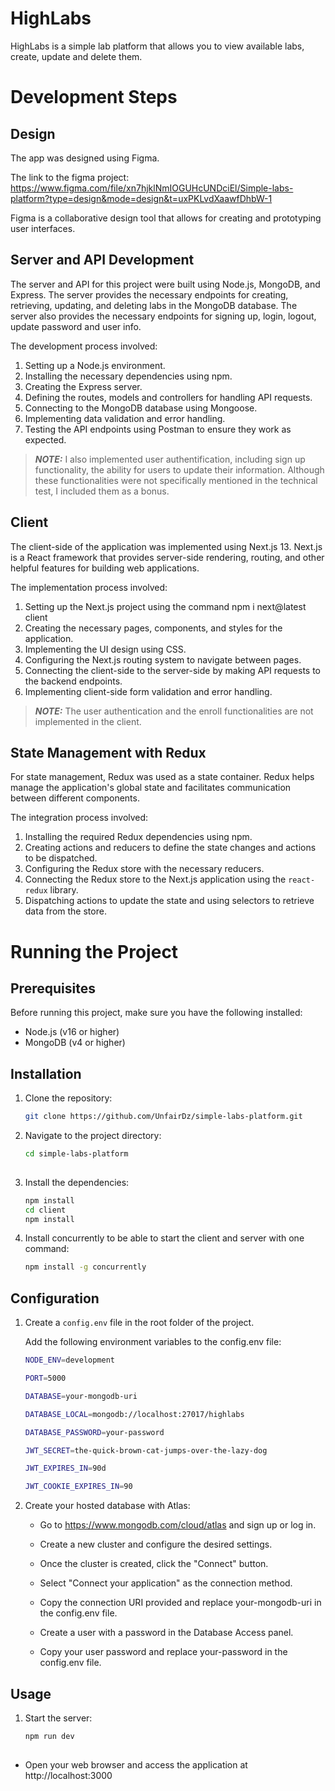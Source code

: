# HighLabs

HighLabs is a simple lab platform that allows you to view available labs, create, update and delete them.

# Development Steps
## Design

The app was designed using Figma.

The link to the figma project:
https://www.figma.com/file/xn7hjklNmIOGUHcUNDciEl/Simple-labs-platform?type=design&mode=design&t=uxPKLvdXaawfDhbW-1

Figma is a collaborative design tool that allows for creating and prototyping user interfaces.


## Server and API Development

The server and API for this project were built using Node.js, MongoDB, and Express. The server provides the necessary endpoints for creating, retrieving, updating, and deleting labs in the MongoDB database.
The server also provides the necessary endpoints for signing up, login, logout, update password and user info.

The development process involved:

1. Setting up a Node.js environment.
2. Installing the necessary dependencies using npm.
3. Creating the Express server.
4. Defining the routes, models and controllers for handling API requests.
5. Connecting to the MongoDB database using Mongoose.
6. Implementing data validation and error handling.
7. Testing the API endpoints using Postman to ensure they work as expected.

> **_NOTE:_** I also implemented user authentification, including sign up functionality, the ability for users to update their information. Although these functionalities were not specifically mentioned in the technical test, I included them as a bonus.

## Client

The client-side of the application was implemented using Next.js 13. Next.js is a React framework that provides server-side rendering, routing, and other helpful features for building web applications.

The implementation process involved:

1. Setting up the Next.js project using the command npm i next@latest client
2. Creating the necessary pages, components, and styles for the application.
3. Implementing the UI design using CSS.
4. Configuring the Next.js routing system to navigate between pages.
5. Connecting the client-side to the server-side by making API requests to the backend endpoints.
7. Implementing client-side form validation and error handling.

> **_NOTE:_** The user authentication and the enroll functionalities are not implemented in the client.

## State Management with Redux

For state management, Redux was used as a state container. Redux helps manage the application's global state and facilitates communication between different components.

The integration process involved:

1. Installing the required Redux dependencies using npm.
2. Creating actions and reducers to define the state changes and actions to be dispatched.
3. Configuring the Redux store with the necessary reducers.
4. Connecting the Redux store to the Next.js application using the `react-redux` library.
5. Dispatching actions to update the state and using selectors to retrieve data from the store.

# Running the Project

## Prerequisites

Before running this project, make sure you have the following installed:

- Node.js (v16 or higher)
- MongoDB (v4 or higher)

## Installation

1. Clone the repository:

   ```bash
   git clone https://github.com/UnfairDz/simple-labs-platform.git

2. Navigate to the project directory:

   ```bash
   cd simple-labs-platform
  
3. Install the dependencies:

   ```bash
   npm install
   cd client
   npm install

4. Install concurrently to be able to start the client and server with one command:

   ```bash
   npm install -g concurrently


## Configuration

1. Create a `config.env` file in the root folder of the project.

   Add the following environment variables to the config.env file:
  
    ```bash
    NODE_ENV=development
    
    PORT=5000
    
    DATABASE=your-mongodb-uri
    
    DATABASE_LOCAL=mongodb://localhost:27017/highlabs
    
    DATABASE_PASSWORD=your-password
    
    JWT_SECRET=the-quick-brown-cat-jumps-over-the-lazy-dog
    
    JWT_EXPIRES_IN=90d
    
    JWT_COOKIE_EXPIRES_IN=90

3. Create your hosted database with Atlas:
   
    - Go to https://www.mongodb.com/cloud/atlas and sign up or log in.

    - Create a new cluster and configure the desired settings.
  
    - Once the cluster is created, click the "Connect" button.
  
    - Select "Connect your application" as the connection method.
  
    - Copy the connection URI provided and replace your-mongodb-uri in the config.env file.
  
    - Create a user with a password in the Database Access panel.
  
    - Copy your user password and replace your-password in the config.env file.

## Usage

1. Start the server:

   ```bash
   npm run dev
  
  - Open your web browser and access the application at http://localhost:3000

